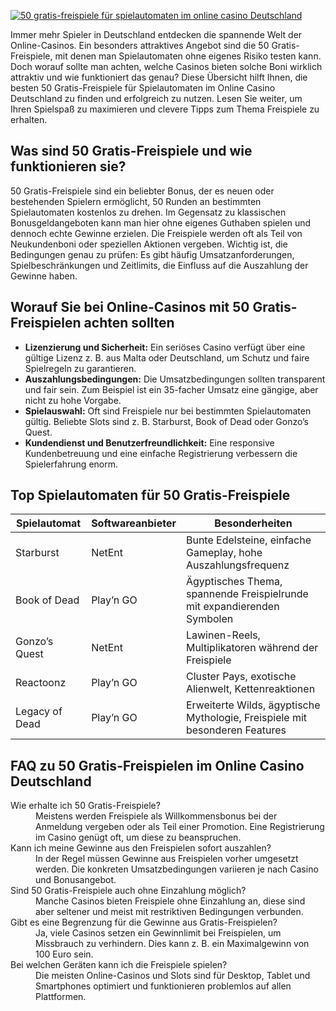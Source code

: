 [![50 gratis-freispiele für spielautomaten im online casino Deutschland](https://123-caf.pages.dev/gitsignup.png)](https://vrmoo.ru/Bt82HjjY)

<p>Immer mehr Spieler in Deutschland entdecken die spannende Welt der Online-Casinos. Ein besonders attraktives Angebot sind die 50 Gratis-Freispiele, mit denen man Spielautomaten ohne eigenes Risiko testen kann. Doch worauf sollte man achten, welche Casinos bieten solche Boni wirklich attraktiv und wie funktioniert das genau? Diese Übersicht hilft Ihnen, die besten 50 Gratis-Freispiele für Spielautomaten im Online Casino Deutschland zu finden und erfolgreich zu nutzen. Lesen Sie weiter, um Ihren Spielspaß zu maximieren und clevere Tipps zum Thema Freispiele zu erhalten.</p>  <h2>Was sind 50 Gratis-Freispiele und wie funktionieren sie?</h2> <p>50 Gratis-Freispiele sind ein beliebter Bonus, der es neuen oder bestehenden Spielern ermöglicht, 50 Runden an bestimmten Spielautomaten kostenlos zu drehen. Im Gegensatz zu klassischen Bonusgeldangeboten kann man hier ohne eigenes Guthaben spielen und dennoch echte Gewinne erzielen. Die Freispiele werden oft als Teil von Neukundenboni oder speziellen Aktionen vergeben. Wichtig ist, die Bedingungen genau zu prüfen: Es gibt häufig Umsatzanforderungen, Spielbeschränkungen und Zeitlimits, die Einfluss auf die Auszahlung der Gewinne haben.</p>  <h2>Worauf Sie bei Online-Casinos mit 50 Gratis-Freispielen achten sollten</h2> <ul> <li><strong>Lizenzierung und Sicherheit:</strong> Ein seriöses Casino verfügt über eine gültige Lizenz z. B. aus Malta oder Deutschland, um Schutz und faire Spielregeln zu garantieren.</li> <li><strong>Auszahlungsbedingungen:</strong> Die Umsatzbedingungen sollten transparent und fair sein. Zum Beispiel ist ein 35-facher Umsatz eine gängige, aber nicht zu hohe Vorgabe.</li> <li><strong>Spielauswahl:</strong> Oft sind Freispiele nur bei bestimmten Spielautomaten gültig. Beliebte Slots sind z. B. Starburst, Book of Dead oder Gonzo’s Quest.</li> <li><strong>Kundendienst und Benutzerfreundlichkeit:</strong> Eine responsive Kundenbetreuung und eine einfache Registrierung verbessern die Spielerfahrung enorm.</li> </ul>  <h2>Top Spielautomaten für 50 Gratis-Freispiele</h2> <table> <thead> <tr> <th>Spielautomat</th> <th>Softwareanbieter</th> <th>Besonderheiten</th> </tr> </thead> <tbody> <tr> <td>Starburst</td> <td>NetEnt</td> <td>Bunte Edelsteine, einfache Gameplay, hohe Auszahlungsfrequenz</td> </tr> <tr> <td>Book of Dead</td> <td>Play’n GO</td> <td>Ägyptisches Thema, spannende Freispielrunde mit expandierenden Symbolen</td> </tr> <tr> <td>Gonzo’s Quest</td> <td>NetEnt</td> <td>Lawinen-Reels, Multiplikatoren während der Freispiele</td> </tr> <tr> <td>Reactoonz</td> <td>Play’n GO</td> <td>Cluster Pays, exotische Alienwelt, Kettenreaktionen</td> </tr> <tr> <td>Legacy of Dead</td> <td>Play’n GO</td> <td>Erweiterte Wilds, ägyptische Mythologie, Freispiele mit besonderen Features</td> </tr> </tbody> </table>  <h2>FAQ zu 50 Gratis-Freispielen im Online Casino Deutschland</h2> <dl>   <dt>Wie erhalte ich 50 Gratis-Freispiele?</dt>   <dd>Meistens werden Freispiele als Willkommensbonus bei der Anmeldung vergeben oder als Teil einer Promotion. Eine Registrierung im Casino genügt oft, um diese zu beanspruchen.</dd>    <dt>Kann ich meine Gewinne aus den Freispielen sofort auszahlen?</dt>   <dd>In der Regel müssen Gewinne aus Freispielen vorher umgesetzt werden. Die konkreten Umsatzbedingungen variieren je nach Casino und Bonusangebot.</dd>    <dt>Sind 50 Gratis-Freispiele auch ohne Einzahlung möglich?</dt>   <dd>Manche Casinos bieten Freispiele ohne Einzahlung an, diese sind aber seltener und meist mit restriktiven Bedingungen verbunden.</dd>    <dt>Gibt es eine Begrenzung für die Gewinne aus Gratis-Freispielen?</dt>   <dd>Ja, viele Casinos setzen ein Gewinnlimit bei Freispielen, um Missbrauch zu verhindern. Dies kann z. B. ein Maximalgewinn von 100 Euro sein.</dd>    <dt>Bei welchen Geräten kann ich die Freispiele spielen?</dt>   <dd>Die meisten Online-Casinos und Slots sind für Desktop, Tablet und Smartphones optimiert und funktionieren problemlos auf allen Plattformen.</dd> </dl>